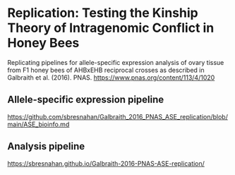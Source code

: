 # Replication: Testing the Kinship Theory of Intragenomic Conflict in Honey Bees
Replicating pipelines for allele-specific expression analysis of ovary tissue from F1 honey bees of AHBxEHB reciprocal crosses as described in Galbraith et al. (2016). PNAS. https://www.pnas.org/content/113/4/1020

## Allele-specific expression pipeline
https://github.com/sbresnahan/Galbraith_2016_PNAS_ASE_replication/blob/main/ASE_bioinfo.md

## Analysis pipeline
https://sbresnahan.github.io/Galbraith-2016-PNAS-ASE-replication/
